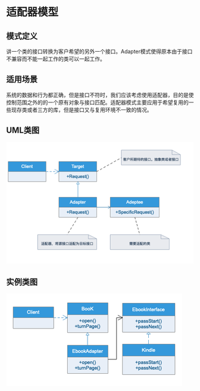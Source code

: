 # 适配器模型

## 模式定义

讲一个类的接口转换为客户希望的另外一个接口。Adapter模式使得原本由于接口不兼容而不能一起工作的类可以一起工作。

## 适用场景

系统的数据和行为都正确，但是接口不符时，我们应该考虑使用适配器，目的是使控制范围之外的的一个原有对象与接口匹配。适配器模式主要应用于希望复用的一些现存类或者三方的库，但是接口又与复用环境不一致的情况。

## UML类图

![](UML/Adapter.png)

## 实例类图

![](UML/Instance.png)